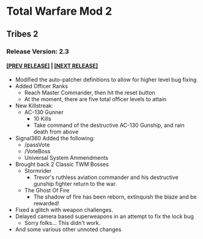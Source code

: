# Total Warfare Mod 2
## Tribes 2
### Release Version: 2.3
#### [[PREV RELEASE]](2.2.md) | [[NEXT RELEASE]](2.35.md)
* Modified the auto-patcher definitions to allow for higher level bug fixing
* Added Officer Ranks
  * Reach Master Commander, then hit the reset button
  * At the moment, there are five total officer levels to attain
* New Killstreak:
  * AC-130 Gunner
    * 10 Kills
	* Take command of the destructive AC-130 Gunship, and rain death from above
* Signal360 Added the following:
  * /passVote
  * /VoteBoss
  * Universal System Ammendments
* Brought back 2 Classic TWM Bosses
  * Stormrider
    * Trevor's ruthless aviation commander and his destructive gunship fighter return to the war.
  * The Ghost Of Fire 
    * The shadow of fire has been reborn, extinquish the blaze and be rewarded!
* Fixed a glitch with weapon challenges.
* Delayed camera based superweapons in an attempt to fix the lock bug
  * Sorry folks... This didn't work.
* And some various other unnoted changes
